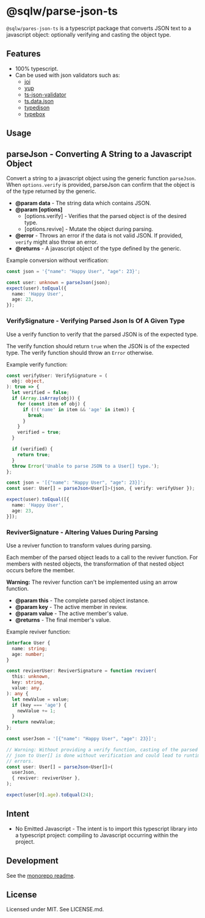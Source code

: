 # **@sqlw/parse-json-ts**

`@sqlw/pares-json-ts` is a typescript package that converts JSON text to a javascript object: optionally verifying and casting the object type.

## Features

* 100% typescript.
* Can be used with json validators such as:
  * [joi](https://joi.dev/)
  * [yup](https://github.com/jquense/yup)
  * [ts-json-validator](https://www.npmjs.com/package/ts-json-validator)
  * [ts.data.json](https://www.npmjs.com/package/ts.data.json)
  * [typedjson](<https://www.npmjs.com/package/@upe/typedjson>)
  * [typebox](https://www.npmjs.com/package/@sinclair/typebox)

## Usage

## **parseJson<DataType>** - Converting A String to a Javascript Object

Convert a string to a javascript object using the generic function
`parseJson`. When `options.verify` is provided, parseJson can confirm that
the object is of the type returned by the generic.

* **@param data** - The string data which contains JSON.
* **@param [options]**
  * [options.verify] - Verifies that the parsed object is of the desired type.
  * [options.revive] - Mutate the object during parsing.
* **@error** - Throws an error if the data is not valid JSON. If provided,
  `verify` might also throw an error.
* **@returns** - A javascript object of the type defined by the generic.

Example conversion without verification:

```typescript
const json = '{"name": "Happy User", "age": 23}';

const user: unknown = parseJson(json);
expect(user).toEqual({
  name: 'Happy User',
  age: 23,
});
```

### VerifySignature - Verifying Parsed Json Is Of A Given Type

Use a verify function to verify that the parsed JSON is of the expected type.

The verify function should return `true` when the JSON is of the expected
type. The verify function should throw an `Error` otherwise.

Example verify function:

```typescript
const verifyUser: VerifySignature = (
  obj: object,
): true => {
  let verified = false;
  if (Array.isArray(obj)) {
    for (const item of obj) {
      if (!('name' in item && 'age' in item)) {
        break;
      }
    }
    verified = true;
  }

  if (verified) {
    return true;
  }
  throw Error('Unable to parse JSON to a User[] type.');
};

const json = '[{"name": "Happy User", "age": 23}]';
const user: User[] = parseJson<User[]>(json, { verify: verifyUser });

expect(user).toEqual([{
  name: 'Happy User',
  age: 23,
}]);
```

### ReviverSignature - Altering Values During Parsing

Use a reviver function to transform values during parsing.

Each member of the parsed object leads to a call to the reviver function.
For members with nested objects, the transformation of that nested object
occurs before the member.

**Warning:** The reviver function can't be implemented using an arrow
function.

* **@param this** - The complete parsed object instance.
* **@param key** - The active member in review.
* **@param value** - The active member's value.
* **@returns** - The final member's value.

 Example reviver function:

```typescript
interface User {
  name: string;
  age: number;
}

const reviverUser: ReviverSignature = function reviver(
  this: unknown,
  key: string,
  value: any,
): any {
  let newValue = value;
  if (key === 'age') {
    newValue += 1;
  }
  return newValue;
};

const userJson = '[{"name": "Happy User", "age": 23}]';

// Warning: Without providing a verify function, casting of the parsed
// json to User[] is done without verification and could lead to runtime
// errors.
const user: User[] = parseJson<User[]>(
  userJson,
  { reviver: reviverUser },
);

expect(user[0].age).toEqual(24);
```

## Intent

* No Emitted Javascript - The intent is to import this typescript library into a typescript project: compiling to Javascript occurring within the project.

## Development

See the [monorepo readme](https://www.github.com/erichosick/sqlw).

## License

Licensed under MIT. See LICENSE.md.
